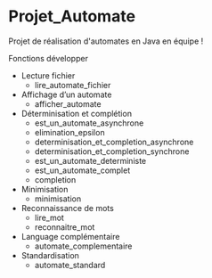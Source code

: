 # Projet_Automate
Projet de réalisation d'automates en Java en équipe !

Fonctions développer
 - Lecture fichier
    - lire_automate_fichier
 - Affichage d’un automate
    - afficher_automate
 - Déterminisation et complétion
    - est_un_automate_asynchrone
    - elimination_epsilon
    - determinisation_et_completion_asynchrone
    - determinisation_et_completion_synchrone
    - est_un_automate_deterministe
    - est_un_automate_complet
    - completion
 - Minimisation
    - minimisation
 - Reconnaissance de mots
    - lire_mot
    - reconnaitre_mot
 - Language complémentaire
    - automate_complementaire
 - Standardisation
    - automate_standard
